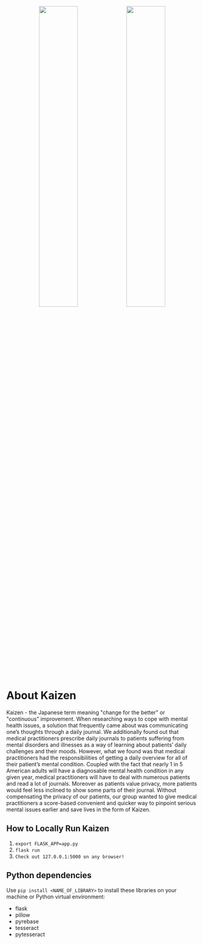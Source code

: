 <p align="middle">
  <img src="/poster.png" width="45%" />
  <img src="/portalkaizen.png" width="45%" /> 
</p>

# About Kaizen

Kaizen - the Japanese term meaning "change for the better" or "continuous” improvement. When researching ways to cope with mental health issues, a solution that frequently came about was communicating one’s thoughts through a daily journal. We additionally found out that medical practitioners prescribe daily journals to patients suffering from mental disorders and illnesses as a way of learning about patients’ daily challenges and their moods. However, what we found was that medical practitioners had the responsibilities of getting a daily overview for all of their patient’s mental condition. Coupled with the fact that nearly 1 in 5 American adults will have a diagnosable mental health condition in any given year, medical practitioners will have to deal with numerous patients and read a lot of journals. Moreover as patients value privacy, more patients would feel less inclined to show some parts of their journal. Without compensating the privacy of our patients, our group wanted to give medical practitioners a score-based convenient and quicker way to pinpoint serious mental issues earlier and save lives in the form of Kaizen.

## How to Locally Run Kaizen
1. `export FLASK_APP=app.py`
2. `flask run`
3. `Check out 127.0.0.1:5000 on any browser!`

## Python dependencies 
Use `pip install <NAME_OF_LIBRARY>` to install these libraries on your machine or Python virtual environment:
- flask
- pillow
- pyrebase
- tesseract
- pytesseract
